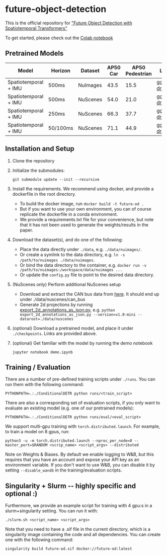 # future-object-detection
This is the official repository for ["Future Object Detection with Spatiotemporal Transformers"](https://arxiv.org/abs/2204.10321)

To get started, please check out the [Colab notebook](https://colab.research.google.com/drive/1Gt3jCvO6t7_7HsPYIOCkTr9kwVszcQZN)

## Pretrained Models

| Model                | Horizon  | Dataset  | AP50 Car | AP50 Pedestrian | Link                                                                              |
| -------------------- | -------- | -------- | -------- | --------------- | --------------------------------------------------------------------------------- |
| Spatiotemporal + IMU | 500ms    | NuImages | 43.5     | 15.5            | [google drive](https://drive.google.com/file/d/1BkKvCfrJYORvRtPRAr5Uonltc4Nf4IGa) |
| Spatiotemporal + IMU | 500ms    | NuScenes | 54.0     | 21.0            | [google drive](https://drive.google.com/file/d/10sEHjsEJZfT0-02ED4MG-Eki4s1D_zCb) |
| Spatiotemporal + IMU | 250ms    | NuScenes | 66.3     | 37.7            | [google drive](https://drive.google.com/file/d/1DzxE34NAWZzdM5L-Ru3Yyf6Fp0yvCDV9) |
| Spatiotemporal + IMU | 50/100ms | NuScenes | 71.1     | 44.9            | [google drive](https://drive.google.com/file/d/11JHOyPBaugXkNSags71xgaORlS1sIk20) |

## Installation and Setup

1. Clone the repository

2. Initialize the submodules:

    `git submodule update --init --recursive`

2. Install the requirements. We recommend using docker, and provide a dockerfile in the root directory.
    - To build the docker image, run `docker build -t future-od .`
    - But if you want to use your own environment, you can of course replicate the dockerfile in a conda environment.
    - We provide a requirements.txt file for your convenience, but note that it has not been used to generate the weights/results in the paper.

3. Download the dataset(s), and do one of the following:
    - Place the data directly under `./data`, e.g. `./data/nuimages/`.
    - Or create a symlink to the data directory, e.g. `ln -s /path/to/nuimages ./data/nuimages`.
    - Or bind the data directory to the container, e.g. `docker run -v /path/to/nuimages:/workspace/data/nuimages ...`
    - Or update the `config.py` file to point to the desired data directory.

4. (NuScenes only) Perform additional NuScenes setup
    - Download and extract the CAN bus data from [here](https://www.nuscenes.org/download). It should end up under ./data/nuscenes/can_bus
    - Generate 2d projections by running [export_2d_annotations_as_json.py](https://github.com/nutonomy/nuscenes-devkit/blob/master/python-sdk/nuscenes/scripts/export_2d_annotations_as_json.py), e.g. `python export_2d_annotations_as_json.py --version=v1.0-mini --dataroot=./data/nuscenes`

5. (optional) Download a pretrained model, and place it under `./checkpoints`. Links are provided above.

6. (optional) Get familiar with the model by running the demo notebook

    `jupyter notebook demo.ipynb`

## Training / Evaluation

There are a number of pre-defined training scripts under `./runs`. You can run them with the following command:

    PYTHONPATH=.:./ConditionalDETR python runs/<train_script>

There are also a corresponding set of evaluation scripts, if you only want to evaluate an existing model (e.g. one of our pretrained models):

    PYTHONPATH=.:./ConditionalDETR python runs/eval/<eval_script>

We support multi-gpu training with `torch.distributed.launch`. For example, to train a model on 8 gpus, run:

    python3 -u -m torch.distributed.launch --nproc_per_node=8 --master_port=$RANDOM <scrip_name> <script_args> --distributed

Note on Weights & Biases. By default we enable logging to W&B, but this requires that you have an account and expose your API key as an environment variable. If you don't want to use W&B, you can disable it by setting `--disable_wandb` in the training/evaluation scripts.

## Singularity + Slurm -- highly specific and optional :)

Furthermore, we provide an example script for training with 4 gpu:s in a slurm+singularity setting. You can run it with:

    ./slurm.sh <script_name> <script_args>

 Note that you need to have a .sif file in the current directory, which is a singularity image containing the code and all dependencies. You can create one with the following command:

    singularity build future-od.sif docker://future-od:latest
